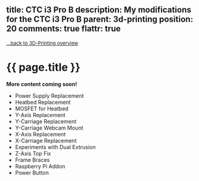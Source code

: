 title: CTC i3 Pro B
description: My modifications for the CTC i3 Pro B
parent: 3d-printing
position: 20
comments: true
flattr: true
---

<span style="font-size: small;">[...back to 3D-Printing overview](3d-printing.html)</span>

# {{ page.title }}

**More content coming soon!**

* Power Supply Replacement
* Heatbed Replacement
* MOSFET for Heatbed
* Y-Axis Replacement
* Y-Carriage Replacement
* Y-Carriage Webcam Mount
* X-Axis Replacement
* X-Carriage Replacement
* Experiments with Dual Extrusion
* Z-Axis Top Fix
* Frame Braces
* Raspberry Pi Addon
* Power Button

